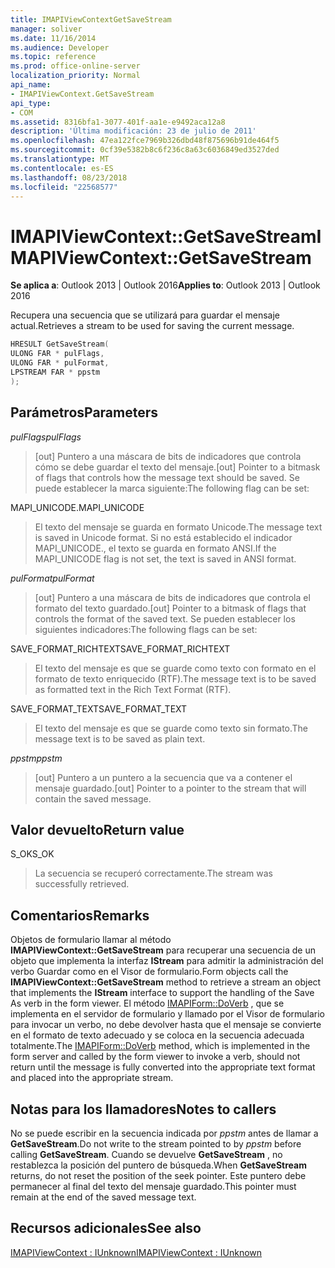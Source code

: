 ```yaml
---
title: IMAPIViewContextGetSaveStream
manager: soliver
ms.date: 11/16/2014
ms.audience: Developer
ms.topic: reference
ms.prod: office-online-server
localization_priority: Normal
api_name:
- IMAPIViewContext.GetSaveStream
api_type:
- COM
ms.assetid: 8316bfa1-3077-401f-aa1e-e9492aca12a8
description: 'Última modificación: 23 de julio de 2011'
ms.openlocfilehash: 47ea122fce7969b326dbd48f875696b91de464f5
ms.sourcegitcommit: 0cf39e5382b8c6f236c8a63c6036849ed3527ded
ms.translationtype: MT
ms.contentlocale: es-ES
ms.lasthandoff: 08/23/2018
ms.locfileid: "22568577"
---
```

# <a name="imapiviewcontextgetsavestream"></a><span data-ttu-id="010b6-103">IMAPIViewContext::GetSaveStream</span><span class="sxs-lookup"><span data-stu-id="010b6-103">IMAPIViewContext::GetSaveStream</span></span>

  
  
<span data-ttu-id="010b6-104">**Se aplica a**: Outlook 2013 | Outlook 2016</span><span class="sxs-lookup"><span data-stu-id="010b6-104">**Applies to**: Outlook 2013 | Outlook 2016</span></span> 
  
<span data-ttu-id="010b6-105">Recupera una secuencia que se utilizará para guardar el mensaje actual.</span><span class="sxs-lookup"><span data-stu-id="010b6-105">Retrieves a stream to be used for saving the current message.</span></span>
  
```cpp
HRESULT GetSaveStream(
ULONG FAR * pulFlags,
ULONG FAR * pulFormat,
LPSTREAM FAR * ppstm
);
```

## <a name="parameters"></a><span data-ttu-id="010b6-106">Parámetros</span><span class="sxs-lookup"><span data-stu-id="010b6-106">Parameters</span></span>

 <span data-ttu-id="010b6-107">_pulFlags_</span><span class="sxs-lookup"><span data-stu-id="010b6-107">_pulFlags_</span></span>
  
> <span data-ttu-id="010b6-108">[out] Puntero a una máscara de bits de indicadores que controla cómo se debe guardar el texto del mensaje.</span><span class="sxs-lookup"><span data-stu-id="010b6-108">[out] Pointer to a bitmask of flags that controls how the message text should be saved.</span></span> <span data-ttu-id="010b6-109">Se puede establecer la marca siguiente:</span><span class="sxs-lookup"><span data-stu-id="010b6-109">The following flag can be set:</span></span>
    
<span data-ttu-id="010b6-110">MAPI_UNICODE.</span><span class="sxs-lookup"><span data-stu-id="010b6-110">MAPI_UNICODE</span></span> 
  
> <span data-ttu-id="010b6-111">El texto del mensaje se guarda en formato Unicode.</span><span class="sxs-lookup"><span data-stu-id="010b6-111">The message text is saved in Unicode format.</span></span> <span data-ttu-id="010b6-112">Si no está establecido el indicador MAPI_UNICODE., el texto se guarda en formato ANSI.</span><span class="sxs-lookup"><span data-stu-id="010b6-112">If the MAPI_UNICODE flag is not set, the text is saved in ANSI format.</span></span>
    
 <span data-ttu-id="010b6-113">_pulFormat_</span><span class="sxs-lookup"><span data-stu-id="010b6-113">_pulFormat_</span></span>
  
> <span data-ttu-id="010b6-114">[out] Puntero a una máscara de bits de indicadores que controla el formato del texto guardado.</span><span class="sxs-lookup"><span data-stu-id="010b6-114">[out] Pointer to a bitmask of flags that controls the format of the saved text.</span></span> <span data-ttu-id="010b6-115">Se pueden establecer los siguientes indicadores:</span><span class="sxs-lookup"><span data-stu-id="010b6-115">The following flags can be set:</span></span>
    
<span data-ttu-id="010b6-116">SAVE_FORMAT_RICHTEXT</span><span class="sxs-lookup"><span data-stu-id="010b6-116">SAVE_FORMAT_RICHTEXT</span></span> 
  
> <span data-ttu-id="010b6-117">El texto del mensaje es que se guarde como texto con formato en el formato de texto enriquecido (RTF).</span><span class="sxs-lookup"><span data-stu-id="010b6-117">The message text is to be saved as formatted text in the Rich Text Format (RTF).</span></span> 
    
<span data-ttu-id="010b6-118">SAVE_FORMAT_TEXT</span><span class="sxs-lookup"><span data-stu-id="010b6-118">SAVE_FORMAT_TEXT</span></span> 
  
> <span data-ttu-id="010b6-119">El texto del mensaje es que se guarde como texto sin formato.</span><span class="sxs-lookup"><span data-stu-id="010b6-119">The message text is to be saved as plain text.</span></span> 
    
 <span data-ttu-id="010b6-120">_ppstm_</span><span class="sxs-lookup"><span data-stu-id="010b6-120">_ppstm_</span></span>
  
> <span data-ttu-id="010b6-121">[out] Puntero a un puntero a la secuencia que va a contener el mensaje guardado.</span><span class="sxs-lookup"><span data-stu-id="010b6-121">[out] Pointer to a pointer to the stream that will contain the saved message.</span></span>
    
## <a name="return-value"></a><span data-ttu-id="010b6-122">Valor devuelto</span><span class="sxs-lookup"><span data-stu-id="010b6-122">Return value</span></span>

<span data-ttu-id="010b6-123">S_OK</span><span class="sxs-lookup"><span data-stu-id="010b6-123">S_OK</span></span> 
  
> <span data-ttu-id="010b6-124">La secuencia se recuperó correctamente.</span><span class="sxs-lookup"><span data-stu-id="010b6-124">The stream was successfully retrieved.</span></span>
    
## <a name="remarks"></a><span data-ttu-id="010b6-125">Comentarios</span><span class="sxs-lookup"><span data-stu-id="010b6-125">Remarks</span></span>

<span data-ttu-id="010b6-126">Objetos de formulario llamar al método **IMAPIViewContext::GetSaveStream** para recuperar una secuencia de un objeto que implementa la interfaz **IStream** para admitir la administración del verbo Guardar como en el Visor de formulario.</span><span class="sxs-lookup"><span data-stu-id="010b6-126">Form objects call the **IMAPIViewContext::GetSaveStream** method to retrieve a stream an object that implements the **IStream** interface to support the handling of the Save As verb in the form viewer.</span></span> <span data-ttu-id="010b6-127">El método [IMAPIForm::DoVerb](imapiform-doverb.md) , que se implementa en el servidor de formulario y llamado por el Visor de formulario para invocar un verbo, no debe devolver hasta que el mensaje se convierte en el formato de texto adecuado y se coloca en la secuencia adecuada totalmente.</span><span class="sxs-lookup"><span data-stu-id="010b6-127">The [IMAPIForm::DoVerb](imapiform-doverb.md) method, which is implemented in the form server and called by the form viewer to invoke a verb, should not return until the message is fully converted into the appropriate text format and placed into the appropriate stream.</span></span> 
  
## <a name="notes-to-callers"></a><span data-ttu-id="010b6-128">Notas para los llamadores</span><span class="sxs-lookup"><span data-stu-id="010b6-128">Notes to callers</span></span>

<span data-ttu-id="010b6-129">No se puede escribir en la secuencia indicada por _ppstm_ antes de llamar a **GetSaveStream**.</span><span class="sxs-lookup"><span data-stu-id="010b6-129">Do not write to the stream pointed to by  _ppstm_ before calling **GetSaveStream**.</span></span> <span data-ttu-id="010b6-130">Cuando se devuelve **GetSaveStream** , no restablezca la posición del puntero de búsqueda.</span><span class="sxs-lookup"><span data-stu-id="010b6-130">When **GetSaveStream** returns, do not reset the position of the seek pointer.</span></span> <span data-ttu-id="010b6-131">Este puntero debe permanecer al final del texto del mensaje guardado.</span><span class="sxs-lookup"><span data-stu-id="010b6-131">This pointer must remain at the end of the saved message text.</span></span> 
  
## <a name="see-also"></a><span data-ttu-id="010b6-132">Recursos adicionales</span><span class="sxs-lookup"><span data-stu-id="010b6-132">See also</span></span>



[<span data-ttu-id="010b6-133">IMAPIViewContext : IUnknown</span><span class="sxs-lookup"><span data-stu-id="010b6-133">IMAPIViewContext : IUnknown</span></span>](imapiviewcontextiunknown.md)

